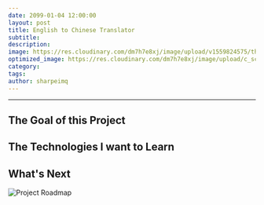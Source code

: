 ```yaml
---
date: 2099-01-04 12:00:00
layout: post
title: English to Chinese Translator
subtitle:
description:
image: https://res.cloudinary.com/dm7h7e8xj/image/upload/v1559824575/theme14_gi2ypv.jpg
optimized_image: https://res.cloudinary.com/dm7h7e8xj/image/upload/c_scale,w_380/v1559824575/theme14_gi2ypv.jpg
category:
tags:
author: sharpeimq
---
```

---
## The Goal of this Project

## The Technologies I want to Learn

## What's Next
<img src="{{ site.baseurl }}/assets/img/roadmap.png" alt="Project Roadmap" class="roadmap-img">